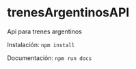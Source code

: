 # trenesArgentinosAPI
Api para trenes argentinos

Instalación:
`npm install`

Documentación:
`npm run docs`